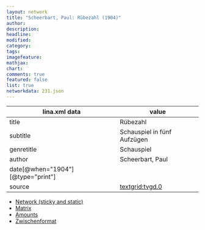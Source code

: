 ```yaml
---
layout: network
title: "Scheerbart, Paul: Rübezahl (1904)"
author:
description:
headline:
modified:
category:
tags:
imagefeature: 
mathjax: 
chart: 
comments: true
featured: false
list: true
networkdata: 231.json
---
```

lina.xml data  | value
------------- | -------------
title|Rübezahl
subtitle|Schauspiel in fünf Aufzügen
genretitle|Schauspiel
author|Scheerbart, Paul
date[@when="1904"][@type="print"]|
source|[textgrid:tvgd.0](https://textgridlab.org/1.0/tgcrud-public/rest/textgrid:tvgd.0/data)



* [Network (sticky and static)](/network231)
* [Matrix](/matrix231)
* [Amounts](/amounts231)
* [Zwischenformat](/lina231 )
